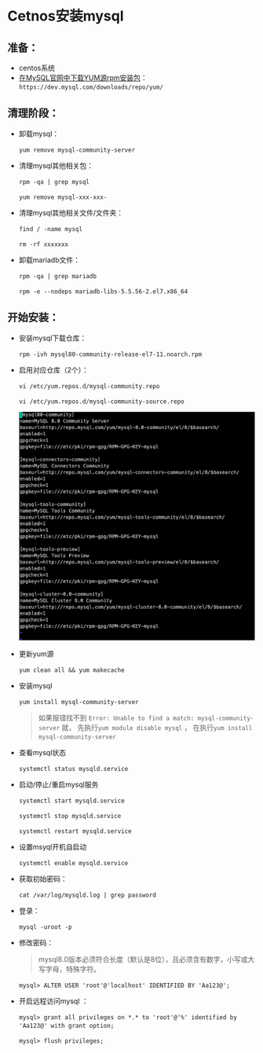 # Cetnos安装mysql 

## 准备： 

+ centos系统 
+ [在MySQL官网中下载YUM源rpm安装包](https://dev.mysql.com/downloads/repo/yum)：
`https://dev.mysql.com/downloads/repo/yum/  `

## 清理阶段： 

+ 卸载mysql： 

    `yum remove mysql-community-server`

+ 清理mysql其他相关包： 

    `rpm -qa | grep mysql`

    `yum remove mysql-xxx-xxx-`

+ 清理mysql其他相关文件/文件夹： 

    `find / -name mysql`

    `rm -rf xxxxxxx`

+ 卸载mariadb文件：

    `rpm -qa | grep mariadb`

    `rpm -e --nodeps mariadb-libs-5.5.56-2.el7.x86_64`


## 开始安装： 

+ 安装mysql下载仓库： 

    `rpm -ivh mysql80-community-release-el7-11.noarch.rpm`

+ 启用对应仓库（2个）：
    
    `vi /etc/yum.repos.d/mysql-community.repo`

    `vi /etc/yum.repos.d/mysql-community-source.repo`

    <img src='../../../img/mysql.repo.png'>

+ 更新yum源

    `yum clean all && yum makecache`

+ 安装mysql

    `yum install mysql-community-server`

    > 如果报错找不到 `Error: Unable to find a match: mysql-community-server` 就， 
    先执行`yum module disable mysql` ， 在执行`yum install mysql-community-server`


+ 查看mysql状态

   `systemctl status mysqld.service` 

+ 启动/停止/重启mysql服务

    `systemctl start mysqld.service` 

    `systemctl stop mysqld.service` 

    `systemctl restart mysqld.service` 


+ 设置msyql开机自启动

    `systemctl enable mysqld.service`


+ 获取初始密码： 

    `cat /var/log/mysqld.log | grep password`

+ 登录： 

    `mysql -uroot -p`

+ 修改密码： 

    > mysql8.0版本必须符合长度（默认是8位），且必须含有数字，小写或大写字母，特殊字符。

    `mysql> ALTER USER 'root'@'localhost' IDENTIFIED BY 'Aa123@';`

+ 开启远程访问mysql ： 

    `mysql> grant all privileges on *.* to 'root'@'%' identified by 'Aa123@' with grant option;`

    `mysql> flush privileges;`
